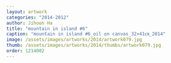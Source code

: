 ```yaml
---
layout: artwork
categories: "2014-2012"
author: Jihoon Ha
title: "mountain in island #6"
caption: "mountain in island #6_oil on canvas_32×41㎝_2014"
image: /assets/images/artworks/2014/artwork079.jpg
thumb: /assets/images/artworks/2014/thumbs/artwork079.jpg
order: 1214002
---
```

